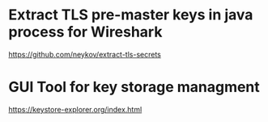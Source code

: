 # Extract TLS pre-master keys in java process for Wireshark
https://github.com/neykov/extract-tls-secrets

# GUI Tool for key storage managment
https://keystore-explorer.org/index.html
